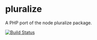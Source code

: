 pluralize
=========

A PHP port of the node pluralize package.

[![Build Status](https://travis-ci.org/zomble/pluralize.png?branch=master)](https://travis-ci.org/zomble/pluralize)
